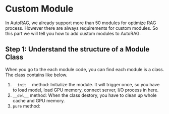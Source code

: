 # Custom Module

In AutoRAG, we already support more than 50 modules for optimize RAG process.
However there are always requirements for custom modules.
So this part we will tell you how to add custom modules to AutoRAG.

## Step 1: Understand the structure of a Module Class

When you go to the each module code, you can find each module is a class.
The class contains like below.

1. `__init__` method: Initialize the module. It will trigger once, so you have to load model, load GPU memory, connect server, I/O process in here.
2. `__del__` method: When the class destory, you have to clean up whole cache and GPU memory.
3. `pure` method:
